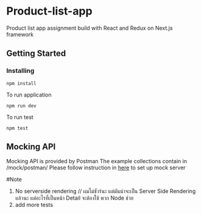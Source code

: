 # Product-list-app

Product list app assignment 
build with React and Redux on Next.js framework

## Getting Started

### Installing
```
npm install
```
To run application

```
npm run dev
```

To run test

```
npm test
```

## Mocking API

Mocking API is provided by Postman 
The example collections contain in /mock/postman/ 
Please follow instruction in [here](https://learning.getpostman.com/docs/postman/mock_servers/setting_up_mock/) to set up mock server


#Note
1. No serverside rendering 
// ผมไม่ชัวร์นะ แต่มันน่าจะเป็น Server Side Rendering แล้วนะ แต่อะไรที่เป็นหน้า Detail จะต้องใช้ พวก Node ช่วย
2. add more tests
